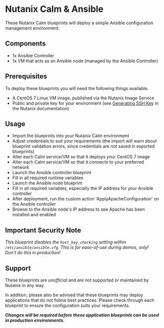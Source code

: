 # Nutanix Calm & Ansible

These Nutanix Calm blueprints will deploy a simple Ansible configuration management environment.

## Components

- 1x Ansible Controller
- 1x VM that acts as an Ansible node (managed by the Ansible Controller)

## Prerequisites

To deploy these blueprints you will need the following things available.

- A CentOS 7 Linux VM image, published via the Nutanix Image Service
- Public and private key for your environment (see [Generating SSH Key](https://portal.nutanix.com/#/page/docs/details?targetId=Nutanix-Calm-Admin-Operations-Guide-v10:nuc-generating-private-key-t.html) in the Nutanix documentation)

## Usage

- Import the blueprints into your Nutanix Calm environment
- Adjust credentials to suit your requirements (the import will warn about blueprint validation errors, since credentials are not saved in exported blueprints)
- Alter each Calm service/VM so that it deploys your CentOS 7 image
- Alter each Calm service/VM so that it connects to your preferred network
- Launch the Ansible controller blueprint
- Fill in all required runtime variables
- Launch the Ansible node blueprint
- Fill in all required variables, especially the IP address for your Ansible controller
- After deployment, run the custom action 'ApplyApacheConfiguration' on the Ansible controller
- Browse to the Ansible node's IP address to see Apache has been installed and enabled

## Important Security Note

*This blueprint disables the `host_key_checking` setting within `/etc/ansible/ansible.cfg`.  This is for ease-of-use during demos, only!  Don't do this in production!*  

## Support

These blueprints are *unofficial* and are not supported or maintained by Nutanix in any way.

In addition, please also be advised that these blueprints may deploy applications that do not follow best practices.  Please check through each blueprint to ensure the configuration suits your requirements.

***Changes will be required before these application blueprints can be used in production environments.***
